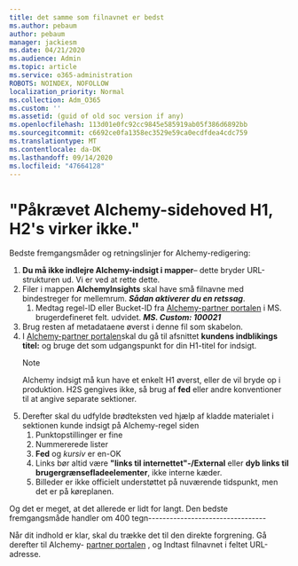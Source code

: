 ```yaml
---
title: det samme som filnavnet er bedst
ms.author: pebaum
author: pebaum
manager: jackiesm
ms.date: 04/21/2020
ms.audience: Admin
ms.topic: article
ms.service: o365-administration
ROBOTS: NOINDEX, NOFOLLOW
localization_priority: Normal
ms.collection: Adm_O365
ms.custom: ''
ms.assetid: (guid of old soc version if any)
ms.openlocfilehash: 113d01e0fc92cc9845e585919ab05f386d6892bb
ms.sourcegitcommit: c6692ce0fa1358ec3529e59ca0ecdfdea4cdc759
ms.translationtype: MT
ms.contentlocale: da-DK
ms.lasthandoff: 09/14/2020
ms.locfileid: "47664128"
---
```

# <a name="required-alchemy-header-h1-h2s-dont-work"></a>"Påkrævet Alchemy-sidehoved H1, H2's virker ikke."
Bedste fremgangsmåder og retningslinjer for Alchemy-redigering:

1. **Du må ikke indlejre Alchemy-indsigt i mapper**– dette bryder URL-strukturen ud. Vi er ved at rette dette.
1. Filer i mappen **AlchemyInsights** skal have små filnavne med bindestreger for mellemrum. ***Sådan aktiverer du en retssag***.
    1. Medtag regel-ID eller Bucket-ID fra [Alchemy-partner portalen](https://alchemyportal.azurewebsites.net) i MS. brugerdefineret felt. udvidet. ***MS. Custom: 100021***
1. Brug resten af metadataene øverst i denne fil som skabelon.
1. I [Alchemy-partner portalen](https://alchemyportal.azurewebsites.net)skal du gå til afsnittet **kundens indblikings titel:** og bruge det som udgangspunkt for din H1-titel for indsigt. 
    > [!NOTE]
    > Alchemy indsigt må kun have et enkelt H1 øverst, eller de vil bryde op i produktion. H2S gengives ikke, så brug af **fed** eller andre konventioner til at angive separate sektioner.
1. Derefter skal du udfylde brødteksten ved hjælp af kladde materialet i sektionen kunde indsigt på Alchemy-regel siden
    1. Punktopstillinger er fine
    1. Nummererede lister
    1. **Fed** og *kursiv* er en-OK
    1. Links bør altid være **"links til internettet"-/External** eller **dyb links til brugergrænsefladeelementer**, ikke interne kæder.
    1. Billeder er ikke officielt understøttet på nuværende tidspunkt, men det er på køreplanen.

Og det er meget, at det allerede er lidt for langt. Den bedste fremgangsmåde handler om 400 tegn---------------------------------

Når dit indhold er klar, skal du trække det til den direkte forgrening. Gå derefter til Alchemy- [partner portalen](https://alchemyportal.azurewebsites.net) , og Indtast filnavnet i feltet URL-adresse. 